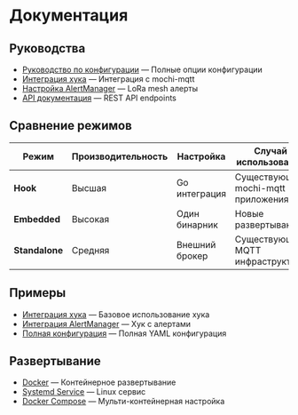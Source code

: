 # Документация

## Руководства

- [Руководство по конфигурации](../en/CONFIGURATION.md) — Полные опции конфигурации
- [Интеграция хука](HOOK_INTEGRATION.md) — Интеграция с mochi-mqtt
- [Настройка AlertManager](../en/ALERTMANAGER.md) — LoRa mesh алерты
- [API документация](API.md) — REST API endpoints

## Сравнение режимов

| Режим          | Производительность | Настройка      | Случай использования               |
|----------------|--------------------|----------------|------------------------------------|
| **Hook**       | Высшая             | Go интеграция  | Существующие mochi-mqtt приложения |
| **Embedded**   | Высокая            | Один бинарник  | Новые развертывания                |
| **Standalone** | Средняя            | Внешний брокер | Существующая MQTT инфраструктура   |

## Примеры

- [Интеграция хука](mochi-mqtt-integration/) — Базовое использование хука
- [Интеграция AlertManager](with-alertmanager/) — Хук с алертами
- [Полная конфигурация](../../config.yaml) — Полная YAML конфигурация

## Развертывание

- [Docker](../Dockerfile) — Контейнерное развертывание
- [Systemd Service](../mqtt-exporter-embedded.service) — Linux сервис
- [Docker Compose](../docker-compose.yml) — Мульти-контейнерная настройка

